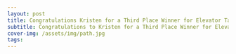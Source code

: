 ```yaml
---
layout: post
title: Congratulations Kristen for a Third Place Winner for Elevator Talk at Neuroscience Graduate Program Retreat!!
subtitle: Congratulations to Kristen for a Third Place Winner for Elevator Talk at Neuroscience Graduate Program Retreat!!!
cover-img: /assets/img/path.jpg
tags: 
---
```


